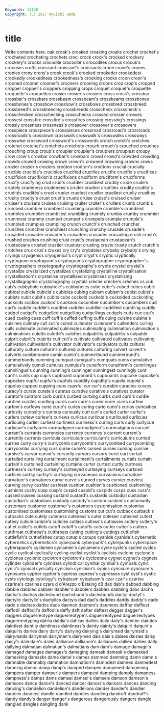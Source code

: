```yaml
---
Keywords: 11138 
Copyright: (C) 2017 Ryuichi Ueda
---
```


# title

Write contents here.
oak croak's
croaked croaking croaks crochet crochet's crocheted crocheting crochets croci crock
crock's crocked crockery crockery's crocks crocodile crocodile's crocodiles crocus crocus's
crocuses crofts croissant croissant's croissants crone crone's crones cronies crony
crony's crook crook's crooked crookeder crookedest crookedly crookedness crookedness's crooking
crooks croon croon's crooned crooner crooner's crooners crooning croons crop
crop's cropped cropper cropper's croppers cropping crops croquet croquet's croquette
croquette's croquettes crosier crosier's crosiers cross cross's crossbar crossbar's crossbars
crossbeam crossbeam's crossbeams crossbones crossbones's crossbow crossbow's crossbows crossbred crossbreed
crossbreed's crossbreeding crossbreeds crosscheck crosscheck's crosschecked crosschecking crosschecks crossed crosser
crosses crossest crossfire crossfire's crossfires crossing crossing's crossings crossly crossness
crossness's crossover crossover's crossovers crosspiece crosspiece's crosspieces crossroad crossroad's crossroads
crossroads's crosstown crosswalk crosswalk's crosswalks crossways crosswise crossword crossword's crosswords
crotch crotch's crotches crotchet crotchet's crotchets crotchety crouch crouch's crouched
crouches crouching croup croup's croupier croupier's croupiers croupiest croupy crow
crow's crowbar crowbar's crowbars crowd crowd's crowded crowding crowds crowed
crowing crown crown's crowned crowning crowns crows crozier crozier's croziers
croûton croûton's croûtons crucial crucially crucible crucible's crucibles crucified crucifies
crucifix crucifix's crucifixes crucifixion crucifixion's crucifixions cruciform cruciform's cruciforms crucify
crucifying crud crud's cruddier cruddiest cruddy crude crude's crudely crudeness
crudeness's cruder crudest crudities crudity crudity's crudités crudités's cruel crueler
cruelest crueller cruellest cruelly cruelties cruelty cruelty's cruet cruet's cruets
cruise cruise's cruised cruiser cruiser's cruisers cruises cruising cruller cruller's
crullers crumb crumb's crumbed crumbier crumbiest crumbing crumble crumble's crumbled
crumbles crumblier crumbliest crumbling crumbly crumbs crumby crummier crummiest crummy
crumpet crumpet's crumpets crumple crumple's crumpled crumples crumpling crunch crunch's
crunched cruncher crunches crunchier crunchiest crunching crunchy crusade crusade's crusaded
crusader crusader's crusaders crusades crusading crush crush's crushed crushes crushing
crust crust's crustacean crustacean's crustaceans crusted crustier crustiest crusting crusts
crusty crutch crutch's crutches crux crux's cruxes cry cry's crybabies
crybaby crybaby's crying cryings cryogenics cryogenics's crypt crypt's cryptic cryptically
cryptogram cryptogram's cryptograms cryptographer cryptographer's cryptographers cryptography cryptography's crypts crystal
crystal's crystalize crystalized crystalizes crystalizing crystalline crystallisation crystallisation's crystallise crystallised
crystallises crystallising crystallographic crystallography crystals crèche crèche's crèches cs cub
cub's cubbyhole cubbyhole's cubbyholes cube cube's cubed cubes cubic cubical
cubicle cubicle's cubicles cubing cubism cubism's cubist cubist's cubists cubit
cubit's cubits cubs cuckold cuckold's cuckolded cuckolding cuckolds cuckoo cuckoo's
cuckoos cucumber cucumber's cucumbers cud cud's cuddle cuddle's cuddled cuddles
cuddlier cuddliest cuddling cuddly cudgel cudgel's cudgelled cudgelling cudgellings cudgels
cuds cue cue's cued cueing cues cuff cuff's cuffed cuffing
cuffs cuing cuisine cuisine's cuisines culinary cull cull's culled cullender
cullender's cullenders culling culls culminate culminated culminates culminating culmination culmination's
culminations culotte culotte's culottes culpability culpability's culpable culprit culprit's culprits
cult cult's cultivate cultivated cultivates cultivating cultivation cultivation's cultivator cultivator's
cultivators cults cultural culturally culture culture's cultured cultures culturing culvert
culvert's culverts cumbersome cumin cumin's cummerbund cummerbund's cummerbunds cumming cumquat
cumquat's cumquats cums cumulative cumulatively cumuli cumulus cumulus's cuneiform cuneiform's
cunnilingus cunnilingus's cunning cunning's cunninger cunningest cunningly cunt cunt's cunts
cup cup's cupboard cupboard's cupboards cupcake cupcake's cupcakes cupful cupful's
cupfuls cupidity cupidity's cupola cupola's cupolas cupped cupping cups cupsful
cur cur's curable curacies curacy curacy's curate curate's curates curative
curative's curatives curator curator's curators curb curb's curbed curbing curbs
curd curd's curdle curdled curdles curdling curds cure cure's cured
curer cures curfew curfew's curfews curie curie's curies curing curio
curio's curios curiosities curiosity curiosity's curious curiously curl curl's curled
curler curler's curlers curlew curlew's curlews curlicue curlicue's curlicued curlicues
curlicuing curlier curliest curliness curliness's curling curls curly curlycue curlycue's
curlycues curmudgeon curmudgeon's curmudgeons currant currant's currants currencies currency currency's
current current's currently currents curricula curriculum curriculum's curriculums curried curries
curry curry's currycomb currycomb's currycombed currycombing currycombs currying curs curse
curse's cursed curses cursing cursive cursive's cursor cursor's cursorily cursors
cursory curst curt curtail curtailed curtailing curtailment curtailment's curtailments curtails
curtain curtain's curtained curtaining curtains curter curtest curtly curtness curtness's
curtsey curtsey's curtseyed curtseying curtseys curtsied curtsies curtsy curtsy's curtsying
curvaceous curvacious curvature curvature's curvatures curve curve's curved curves curvier
curviest curving curvy cushier cushiest cushion cushion's cushioned cushioning cushions
cushy cusp cusp's cuspid cuspid's cuspids cusps cuss cuss's cussed
cusses cussing custard custard's custards custodial custodian custodian's custodians custody
custody's custom custom's customarily customary customer customer's customers customisation customise
customised customises customising customs cut cut's cutback cutback's cutbacks cute
cutely cuteness cuteness's cuter cutesier cutesiest cutest cutesy cuticle cuticle's
cuticles cutlass cutlass's cutlasses cutlery cutlery's cutlet cutlet's cutlets cutoff
cutoff's cutoffs cuts cutter cutter's cutters cutthroat cutthroat's cutthroats cutting
cutting's cuttings cuttlefish cuttlefish's cuttlefishes cutup cutup's cutups cyanide cyanide's
cybernetic cybernetics cybernetics's cyberpunk cyberpunk's cyberpunks cyberspace cyberspace's cyclamen cyclamen's
cyclamens cycle cycle's cycled cycles cyclic cyclical cyclically cycling cyclist
cyclist's cyclists cyclone cyclone's cyclones cyclonic cyclotron cyclotron's cyclotrons cygnet
cygnet's cygnets cylinder cylinder's cylinders cylindrical cymbal cymbal's cymbals cynic
cynic's cynical cynically cynicism cynicism's cynics cynosure cynosure's cynosures cypher
cypher's cypress cypress's cypresses cyst cyst's cystic cysts cytology cytology's
cytoplasm cytoplasm's czar czar's czarina czarina's czarinas czars d d'Arezzo
d'Estaing dB dab dab's dabbed dabbing dabble dabbled dabbler dabbler's
dabblers dabbles dabbling dabs dacha dacha's dachas dachshund dachshund's dachshunds
dactyl dactyl's dactylic dactylic's dactylics dactyls dad dad's daddies daddy
daddy's dado dado's dadoes dados dads daemon daemon's daemons daffier
daffiest daffodil daffodil's daffodils daffy daft dafter daftest dagger dagger's
daggers daguerreotype daguerreotype's daguerreotyped daguerreotypes daguerreotyping dahlia dahlia's dahlias dailies
daily daily's daintier dainties daintiest daintily daintiness daintiness's dainty dainty's
daiquiri daiquiri's daiquiris dairies dairy dairy's dairying dairying's dairymaid dairymaid's
dairymaids dairyman dairyman's dairymen dais dais's daises daisies daisy daisy's
dale dale's dales dalliance dalliance's dalliances dallied dallies dally dallying
dalmatian dalmatian's dalmatians dam dam's damage damage's damaged damages damages's
damaging damask damask's damasked damasking damasks dame dame's dames dammed
damming damn damn's damnable damnably damnation damnation's damndest damned damnedest
damning damns damp damp's damped dampen dampened dampening dampens damper
damper's dampers dampest damping damply dampness dampness's damps dams damsel
damsel's damsels damson damson's damsons dance dance's danced dancer dancer's
dancers dances dancing dancing's dandelion dandelion's dandelions dander dander's dandier
dandies dandiest dandle dandled dandles dandling dandruff dandruff's dandy dandy's
danger danger's dangerous dangerously dangers dangle dangled dangles dangling dank

